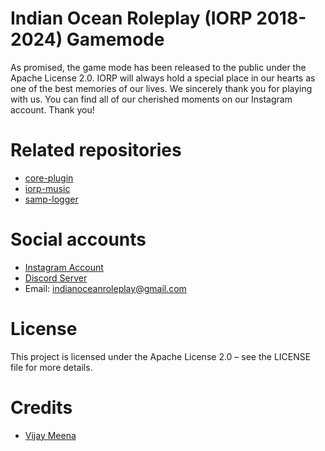 # Indian Ocean Roleplay (IORP 2018-2024) Gamemode

As promised, the game mode has been released to the public under the Apache License 2.0. IORP will always hold a special place in our hearts as one of the best memories of our lives. We sincerely thank you for playing with us. You can find all of our cherished moments on our Instagram account. Thank you!

# Related repositories

- [core-plugin](https://github.com/iorp-in/core-plugin)
- [iorp-music](https://github.com/iorp-in/iorp-music)
- [samp-logger](https://github.com/iorp-in/samp-logger)

# Social accounts

- [Instagram Account](https://www.instagram.com/indianoceanroleplay/)
- [Discord Server](https://discord.gg/Xq9k3hr)
- Email: indianoceanroleplay@gmail.com

# License

This project is licensed under the Apache License 2.0 – see the LICENSE file for more details.

# Credits

- [Vijay Meena](https://github.com/samarmeena)

